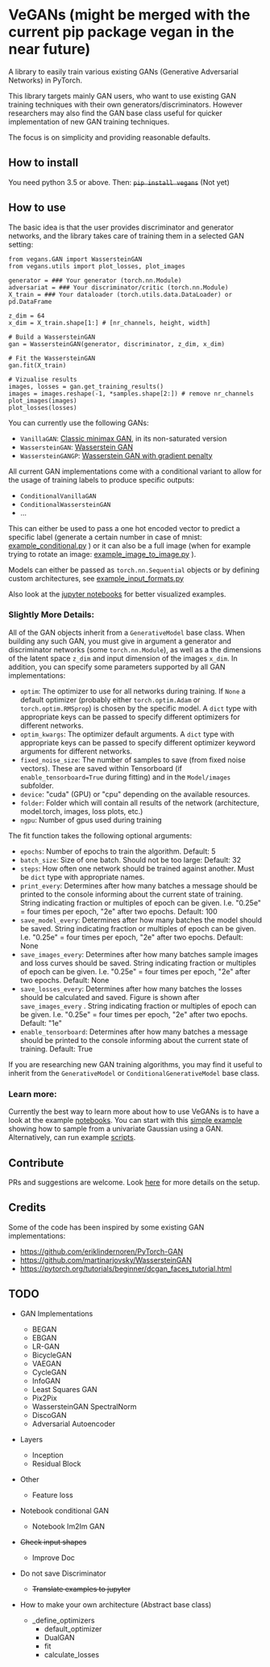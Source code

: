 # VeGANs (might be merged with the current pip package vegan in the near future)

A library to easily train various existing GANs (Generative Adversarial Networks) in PyTorch.

This library targets mainly GAN users, who want to use existing GAN training techniques with their own generators/discriminators.
However researchers may also find the GAN base class useful for quicker implementation of new GAN training techniques.

The focus is on simplicity and providing reasonable defaults.

## How to install
You need python 3.5 or above. Then:
~~`pip install vegans`~~ (Not yet)

## How to use
The basic idea is that the user provides discriminator and generator networks, and the library takes care of training them in a selected GAN setting:
```
from vegans.GAN import WassersteinGAN
from vegans.utils import plot_losses, plot_images

generator = ### Your generator (torch.nn.Module)
adversariat = ### Your discriminator/critic (torch.nn.Module)
X_train = ### Your dataloader (torch.utils.data.DataLoader) or pd.DataFrame

z_dim = 64
x_dim = X_train.shape[1:] # [nr_channels, height, width]

# Build a WassersteinGAN
gan = WassersteinGAN(generator, discriminator, z_dim, x_dim)

# Fit the WassersteinGAN
gan.fit(X_train)

# Vizualise results
images, losses = gan.get_training_results()
images = images.reshape(-1, *samples.shape[2:]) # remove nr_channels
plot_images(images)
plot_losses(losses)
```

You can currently use the following GANs:
* `VanillaGAN`: [Classic minimax GAN](https://papers.nips.cc/paper/5423-generative-adversarial-nets.pdf), in its non-saturated version
* `WassersteinGAN`: [Wasserstein GAN](https://arxiv.org/abs/1701.07875)
* `WassersteinGANGP`: [Wasserstein GAN with gradient penalty](https://arxiv.org/abs/1704.00028)

All current GAN implementations come with a conditional variant to allow for the usage of training labels to produce specific outputs:

- `ConditionalVanillaGAN`
- `ConditionalWassersteinGAN`
- ...

This can either be used to pass a one hot encoded vector to predict a specific label (generate a certain number in case of mnist: [example_conditional.py](https://github.com/tneuer/GAN-pytorch/blob/main/examples/example_conditional.py) ) or it can also be a full image (when for example trying to rotate an image: [example_image_to_image.py](https://github.com/tneuer/GAN-pytorch/blob/main/examples/example_image_to_image.py) ).

Models can either be passed as `torch.nn.Sequential` objects or by defining custom architectures, see [example_input_formats.py](https://github.com/tneuer/GAN-pytorch/blob/main/examples/example_input_formats.py)

Also look at the [jupyter notebooks](https://github.com/tneuer/GAN-pytorch/tree/main/notebooks) for better visualized examples.



### Slightly More Details:

All of the GAN objects inherit from a `GenerativeModel` base class. When building any such GAN, you must give in argument a generator and discriminator networks (some `torch.nn.Module`), as well as a the dimensions of the latent space `z_dim` and input dimension of the images `x_dim`. In addition, you can specify some parameters supported by all GAN implementations:
* `optim`: The optimizer to use for all networks during training. If `None` a default optimizer (probably either `torch.optim.Adam` or `torch.optim.RMSprop`) is chosen by the specific model. A `dict` type with appropriate keys can be passed to specify different optimizers for different networks.
* `optim_kwargs`:  The optimizer default arguments. A `dict` type with appropriate keys can be passed to specify different optimizer keyword arguments for different networks.
* `fixed_noise_size`: The number of samples to save (from fixed noise vectors). These are saved within Tensorboard (if `enable_tensorboard=True` during fitting) and in the `Model/images` subfolder.
* `device`: "cuda" (GPU) or "cpu" depending on the available resources.
* `folder`: Folder which will contain all results of the network (architecture, model.torch, images, loss plots, etc.)
* `ngpu`: Number of gpus used during training

The fit function takes the following optional arguments:

- `epochs`: Number of epochs to train the algorithm. Default: 5
- `batch_size`: Size of one batch. Should not be too large: Default: 32
- `steps`: How often one network should be trained against another. Must be `dict` type with appropriate names.
- `print_every`: Determines after how many batches a message should be printed to the console informing about the current state of training. String indicating fraction or multiples of epoch can be given. I.e. "0.25e" = four times per epoch, "2e" after two epochs. Default: 100
- `save_model_every`: Determines after how many batches the model should be saved. String indicating fraction or multiples of epoch can be given. I.e. "0.25e" = four times per epoch, "2e" after two epochs. Default: None
- `save_images_every`: Determines after how many batches sample images and loss curves should be saved. String indicating fraction or multiples of epoch can be given. I.e. "0.25e" = four times per epoch, "2e" after two epochs. Default: None
- `save_losses_every`: Determines after how many batches the losses should be calculated and saved. Figure is shown after `save_images_every` . String indicating fraction or multiples of epoch can be given. I.e. "0.25e" = four times per epoch, "2e" after two epochs. Default: "1e"
- `enable_tensorboard`: Determines after how many batches a message should be printed to the console informing about the current state of training. Default: True



If you are researching new GAN training algorithms, you may find it useful to inherit from the `GenerativeModel` or  `ConditionalGenerativeModel` base class.

### Learn more:

Currently the best way to learn more about how to use VeGANs is to have a look at the example [notebooks](https://github.com/tneuer/GAN-pytorch/tree/main/notebooks).
You can start with this [simple example](https://github.com/tneuer/GAN-pytorch/blob/main/notebooks/00_univariate_gaussian.ipynb) showing how to sample from a univariate Gaussian using a GAN.
Alternatively, can run example [scripts](https://github.com/tneuer/GAN-pytorch/tree/main/examples).

## Contribute
PRs and suggestions are welcome. Look [here](https://github.com/unit8co/vegans/blob/master/CONTRIBUTING) for more details on the setup.

## Credits
Some of the code has been inspired by some existing GAN implementations:
* https://github.com/eriklindernoren/PyTorch-GAN
* https://github.com/martinarjovsky/WassersteinGAN
* https://pytorch.org/tutorials/beginner/dcgan_faces_tutorial.html

## TODO

- GAN Implementations
  - BEGAN
  - EBGAN
  - LR-GAN
  - BicycleGAN
  - VAEGAN
  - CycleGAN
  - InfoGAN
  - Least Squares GAN
  - Pix2Pix
  - WassersteinGAN SpectralNorm
  - DiscoGAN
  - Adversarial Autoencoder
- Layers
  - Inception
  - Residual Block
- Other

  - Feature loss
- Notebook conditional GAN
  - Notebook Im2Im GAN
- ~~Check input shapes~~
  - Improve Doc
- Do not save Discriminator
  - ~~Translate examples to jupyter~~
- How to make your own architecture (Abstract base class)
  
  - _define_optimizers
    - default_optimizer
    - DualGAN
    - fit
    - calculate_losses









